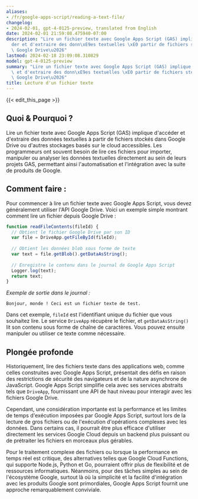 ```yaml
---
aliases:
- /fr/google-apps-script/reading-a-text-file/
changelog:
- 2024-02-01, gpt-4-0125-preview, translated from English
date: 2024-02-01 21:59:08.475940-07:00
description: "Lire un fichier texte avec Google Apps Script (GAS) implique d'acc\xE9\
  der et d'extraire des donn\xE9es textuelles \xE0 partir de fichiers stock\xE9s dans\
  \ Google Drive\u2026"
lastmod: 2024-02-18 23:09:08.310829
model: gpt-4-0125-preview
summary: "Lire un fichier texte avec Google Apps Script (GAS) implique d'acc\xE9der\
  \ et d'extraire des donn\xE9es textuelles \xE0 partir de fichiers stock\xE9s dans\
  \ Google Drive\u2026"
title: Lecture d'un fichier texte
---
```


{{< edit_this_page >}}

## Quoi & Pourquoi ?

Lire un fichier texte avec Google Apps Script (GAS) implique d'accéder et d'extraire des données textuelles à partir de fichiers stockés dans Google Drive ou d'autres stockages basés sur le cloud accessibles. Les programmeurs ont souvent besoin de lire ces fichiers pour importer, manipuler ou analyser les données textuelles directement au sein de leurs projets GAS, permettant ainsi l'automatisation et l'intégration avec la suite de produits de Google.

## Comment faire :

Pour commencer à lire un fichier texte avec Google Apps Script, vous devez généralement utiliser l'API Google Drive. Voici un exemple simple montrant comment lire un fichier depuis Google Drive :

```javascript
function readFileContents(fileId) {
  // Obtient le fichier Google Drive par son ID
  var file = DriveApp.getFileById(fileId);
  
  // Obtient les données blob sous forme de texte
  var text = file.getBlob().getDataAsString();
  
  // Enregistre le contenu dans le journal de Google Apps Script
  Logger.log(text);
  return text;
}
```

*Exemple de sortie dans le journal :*

```
Bonjour, monde ! Ceci est un fichier texte de test.
```

Dans cet exemple, `fileId` est l'identifiant unique du fichier que vous souhaitez lire. Le service `DriveApp` récupère le fichier, et `getDataAsString()` lit son contenu sous forme de chaîne de caractères. Vous pouvez ensuite manipuler ou utiliser ce texte comme nécessaire.

## Plongée profonde

Historiquement, lire des fichiers texte dans des applications web, comme celles construites avec Google Apps Script, présentait des défis en raison des restrictions de sécurité des navigateurs et de la nature asynchrone de JavaScript. Google Apps Script simplifie cela avec ses services abstraits tels que `DriveApp`, fournissant une API de haut niveau pour interagir avec les fichiers Google Drive.

Cependant, une considération importante est la performance et les limites de temps d'exécution imposées par Google Apps Script, surtout lors de la lecture de gros fichiers ou de l'exécution d'opérations complexes avec les données. Dans certains cas, il pourrait être plus efficace d'utiliser directement les services Google Cloud depuis un backend plus puissant ou de prétraiter les fichiers en morceaux plus gérables.

Pour le traitement complexe des fichiers ou lorsque la performance en temps réel est critique, des alternatives telles que Google Cloud Functions, qui supporte Node.js, Python et Go, pourraient offrir plus de flexibilité et de ressources informatiques. Néanmoins, pour des tâches simples au sein de l'écosystème Google, surtout là où la simplicité et la facilité d'intégration avec les produits Google sont primordiales, Google Apps Script fournit une approche remarquablement conviviale.
